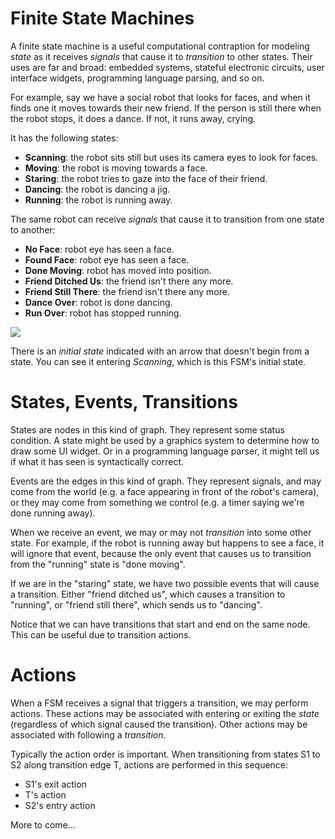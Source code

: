 Finite State Machines
=========

A finite state machine is a useful computational contraption for
modeling _state_ as it receives _signals_ that cause it to
_transition_ to other states. Their uses are far and broad: embedded
systems, stateful electronic circuits, user interface widgets,
programming language parsing, and so on.

For example, say we have a social robot that looks for faces, and when
it finds one it moves towards their new friend. If the person is still
there when the robot stops, it does a dance. If not, it runs away,
crying.

It has the following states:

* **Scanning**: the robot sits still but uses its camera eyes to look
    for faces.
* **Moving**: the robot is moving towards a face.
* **Staring**: the robot tries to gaze into the face of their friend.
* **Dancing**: the robot is dancing a jig.
* **Running**: the robot is running away.

The same robot can receive _signals_ that cause it to transition from
one state to another:

* **No Face**: robot eye has seen a face.
* **Found Face**: robot eye has seen a face.
* **Done Moving**: robot has moved into position.
* **Friend Ditched Us**: the friend isn't there any more.
* **Friend Still There**: the friend isn't there any more.
* **Dance Over**: robot is done dancing.
* **Run Over**: robot has stopped running.

![](https://raw.github.com/johnsogg/cs2270/master/homeworks/hw-10-fsm/robot-fsm-example.png)

There is an _initial state_ indicated with an arrow that doesn't begin
from a state. You can see it entering _Scanning_, which is this FSM's
initial state.

States, Events, Transitions
======

States are nodes in this kind of graph. They represent some status
condition. A state might be used by a graphics system to determine how
to draw some UI widget. Or in a programming language parser, it might
tell us if what it has seen is syntactically correct.

Events are the edges in this kind of graph. They represent signals,
and may come from the world (e.g. a face appearing in front of the
robot's camera), or they may come from something we control (e.g. a
timer saying we're done running away).

When we receive an event, we may or may not _transition_ into some
other state. For example, if the robot is running away but happens to
see a face, it will ignore that event, because the only event that
causes us to transition from the "running" state is "done moving".

If we are in the "staring" state, we have two possible events that
will cause a transition. Either "friend ditched us", which causes a
transition to "running", or "friend still there", which sends us to
"dancing".

Notice that we can have transitions that start and end on the same
node. This can be useful due to transition actions.

Actions
========

When a FSM receives a signal that triggers a transition, we may
perform actions. These actions may be associated with entering or
exiting the _state_ (regardless of which signal caused the
transition). Other actions may be associated with following a
_transition_.

Typically the action order is important. When transitioning from
states S1 to S2 along transition edge T, actions are performed in this
sequence:

* S1's exit action
* T's action
* S2's entry action

More to come...
